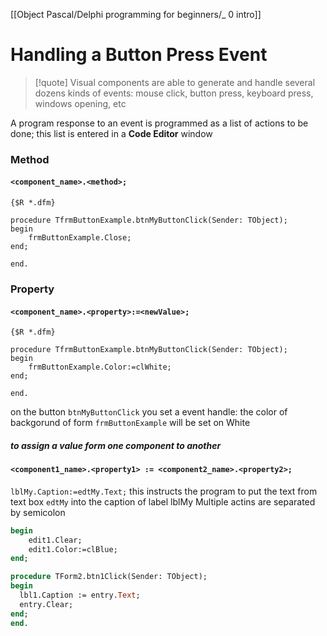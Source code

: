 
[[Object Pascal/Delphi programming for beginners/_ 0 intro]]

# Handling a Button Press Event
>[!quote]
>Visual components are able to generate and handle several dozens kinds of events: mouse click, button press, keyboard press, windows opening, etc

A program response to an event is programmed as a list of actions to be done; this list is entered in a **Code Editor** window

### Method
#### `<component_name>.<method>;`
```delphi
{$R *.dfm}

procedure TfrmButtonExample.btnMyButtonClick(Sender: TObject);
begin
    frmButtonExample.Close;
end;

end.
```

### Property
#### `<component_name>.<property>:=<newValue>;`
```delphi
{$R *.dfm}

procedure TfrmButtonExample.btnMyButtonClick(Sender: TObject);
begin
    frmButtonExample.Color:=clWhite;
end;

end.
```
on the button `btnMyButtonClick` you set a event handle: the color of backgorund of form `frmButtonExample` will be set on White

##### to assign a value form one component to another

#### `<component1_name>.<property1> := <component2_name>.<property2>;`

`lblMy.Caption:=edtMy.Text;` this instructs the program to put the text from text box `edtMy` into the caption of label lblMy
Multiple actins are separated by semicolon

```pascal
begin 
	edit1.Clear;
	edit1.Color:=clBlue; 
end;
```
```pascal
procedure TForm2.btn1Click(Sender: TObject);
begin
  lbl1.Caption := entry.Text;
  entry.Clear;
end;
end.
```








